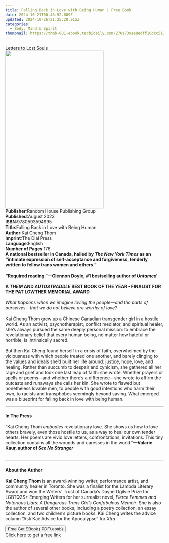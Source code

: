```yaml
---
title: Falling Back in Love with Being Human | Free Book
date: 2024-10-21T00:46:52.809Z
updated: 2024-10-26T21:25:20.915Z
categories:
  - Body, Mind & Spirit
thumbnail: https://thmb-001-ebook.techidaily.com/270a739ee8edff10dcc512e9028445b47374f6da82ce07914a2b8d0cf1305b80.jpg
---
```

<main id="book-container">
  <div class="flex flex-col">
    <div class="book-brief flex-1 py-6 px-4 sm:p-6 md:py-10 md:px-8">
      <!-- brief-->
      <div class="book-brief-main">Letters to Lost Souls</div>
    </div>
    <div
      class="book-meta-info flex-1 grid gap-4 col-start-1 col-end-3 row-start-1 sm:mb-6 sm:grid-cols-4 lg:gap-6 lg:col-start-2 lg:row-end-6 lg:row-span-6 lg:mb-0"
    >
      <div
        class="book-meta-info-left place-content-center mt-4 p-4 text-sm leading-6 col-start-2 col-span-2 dark:text-slate-400"
      >
        <img
          class="w-full h-500 object-cover rounded-lg sm:h-255 sm:col-span-2 lg:col-span-full"
          src="https://img-001-ebook.techidaily.com/23207d2ff8419eb72775dc2fa3d1efc512303470108d27e9aadbf9ae93230c70.jpg"
          alt=""
          width="312"
          height="500"
        />
      </div>
      <div
        class="book-meta-info-right mt-2 col-start-1 row-start-2 col-span-3 self-center"
      >
        <!-- meta data  -->
        <div class="flex flex-col px-4 md:px-8">
          <div class="flex-1">
            <strong>Publisher</strong>:<span class="px-2"
              >Random House Publishing Group</span
            >
          </div>
          <div class="flex-1">
            <strong>Published</strong>:<span class="px-2">August 2023</span>
          </div>
          <div class="flex-1">
            <strong>ISBN</strong>:<span class="px-2">9780593594995</span>
          </div>
          <div class="flex-1">
            <strong>Title</strong>:<span class="px-2"
              >Falling Back in Love with Being Human</span
            >
          </div>
          <div class="flex-1">
            <strong>Author</strong>:<span class="px-2">Kai Cheng Thom</span>
          </div>
          <div class="flex-1">
            <strong>Imprint</strong>:<span class="px-2">The Dial Press</span>
          </div>
          <div class="flex-1">
            <strong>Language</strong>:<span class="px-2">English</span>
          </div>
          <div class="flex-1">
            <strong>Number of Pages</strong>:<span class="px-2">176</span>
          </div>
        </div>
      </div>
    </div>
    <div class="book-description flex-1 py-6 px-4 sm:p-6 md:py-10 md:px-8">
      <div class="book-description-main">
        <div accordion-content="" id="description">
          <b
            ><b
              >A national bestseller in Canada, hailed by
              <i>The New York Times </i>as&nbsp;an “intimate expression of
              self-acceptance and forgiveness, tenderly written to fellow trans
              women and others.” </b
            ><br /><br />“Required reading.”—Glennon Doyle, #1 bestselling
            author of<i> Untamed</i></b
          ><br /><b
            ><br />A <i>THEM </i>AND <i>AUTOSTRADDLE </i>BEST BOOK OF THE YEAR •
            FINALIST FOR THE PAT LOWTHER MEMORIAL AWARD</b
          ><br /><br /><i
            >What happens when we imagine loving the people—and the parts of
            ourselves—that we do not believe are worthy of love?</i
          ><br /><br />Kai Cheng Thom grew up a Chinese Canadian transgender
          girl in a hostile world. As an activist, psychotherapist, conflict
          mediator, and spiritual healer, she’s always pursued the same deeply
          personal mission: to embrace the revolutionary belief that every human
          being, no matter how hateful or horrible, is intrinsically sacred.<br /><br />But
          then Kai Cheng found herself in a crisis of faith, overwhelmed by the
          viciousness with which people treated one another, and barely clinging
          to the values and ideals she’d built her life around: justice, hope,
          love, and healing. Rather than succumb to despair and cynicism, she
          gathered all her rage and grief and took one last leap of faith: she
          wrote. Whether prayers or spells or poems—and whether there’s a
          difference—she wrote to affirm the outcasts and runaways she calls her
          kin. She wrote to flawed but nonetheless lovable men, to people with
          good intentions who harm their own, to racists and transphobes
          seemingly beyond saving. What emerged was a blueprint for falling back
          in love with being human.
        </div>
        <div class="accordion-fader"></div>
      </div>
    </div>
    <div class="book-excerpts flex-1 py-6 px-4 sm:p-6 md:py-10 md:px-8">
      <!-- excerpts-->
      <div class="book-excerpts-main">
        <hr />
        <h4 class="placeholder placeholder-heading">
          <span>In The Press</span>
        </h4>
        <p>
          “Kai Cheng Thom <i>embodies</i> revolutionary love. She shows us how
          to love others bravely, even those hostile to us, as a way to heal our
          own tender hearts.&nbsp;Her poems are vivid love letters,
          confrontations, invitations. This tiny collection contains all the
          wounds and caresses in the world.”<b
            >—Valarie Kaur, author of <i>See No Stranger</i></b
          ><br />&nbsp;
        </p>
      </div>
    </div>
    <div class="book-about-author flex-1 py-6 px-4 sm:p-6 md:py-10 md:px-8">
      <!-- about author-->
      <div class="book-main-author-main">
        <hr />
        <h4 class="placeholder placeholder-heading">
          <span>About the Author</span>
        </h4>
        <p>
          <b>Kai Cheng Thom</b> is an award-winning writer, performance artist,
          and community healer in Toronto. She was a finalist for the Lambda
          Literary Award and won the Writers’ Trust of Canada’s Dayne Ogilvie
          Prize for LGBTQ2S+ Emerging Writers for her surrealist novel,
          <i
            >Fierce Femmes and Notorious Liars: A Dangerous Trans Girl’s
            Confabulous Memoir</i
          >. She is also the author of several other books, including a poetry
          collection, an essay collection, and two children’s picture books. Kai
          Cheng writes the advice column “Ask Kai: Advice for the Apocalypse”
          for <i>Xtra</i>.
        </p>
      </div>
    </div>
    <div class="book-free-get flex-1 py-6 px-4 sm:p-6 md:py-10 md:px-8">
      <button
        id="btn-free-get"
        class="bg-blue-500 hover:bg-blue-700 text-white font-bold py-2 px-4 rounded"
      >
        Free Get EBook (.PDF/.epub)
      </button>
      <div id="countdown-display" class="px-2 text-lg mt-2"></div>
      <a
        id="free-link"
        class="hidden bg-blue-500 hover:bg-blue-700 text-white font-bold py-2 px-4 rounded"
        href="https://www.ebooks.com/en-us/book/210697182/falling-back-in-love-with-being-human/kai-cheng-thom/"
        target="_blank"
        >Click here to get a free link</a
      >
    </div>
    <script>
      let countdownTime = 0;
      let countdownInterval = null;
      document
        .getElementById('btn-free-get')
        .addEventListener('click', startCountdown);
      function startCountdown() {
        countdownTime = new Date().getTime() + 60000 * 3;
        countdownInterval = setInterval(updateCountdown, 1000);
        document.getElementById('btn-free-get').disabled = true;
        document
          .getElementById('btn-free-get')
          .classList.add('bg-gray-500', 'cursor-not-allowed');
      }
      function updateCountdown() {
        let currentTime = new Date().getTime();
        let timeLeft = countdownTime - currentTime;
        let secondsLeft = Math.floor(timeLeft / 1000);
        document.getElementById('countdown-display').innerHTML =
          `Remaining time: ${secondsLeft} seconds.`;
        if (secondsLeft <= 0) {
          clearInterval(countdownInterval);
          document.getElementById('btn-free-get').classList.add('hidden');
          document.getElementById('free-link').classList.remove('hidden');
          document.getElementById('countdown-display').innerHTML = '';
        }
      }
    </script>
  </div>
</main>

<ins class="adsbygoogle"
      style="display:block"
      data-ad-client="ca-pub-7571918770474297"
      data-ad-slot="8358498916"
      data-ad-format="auto"
      data-full-width-responsive="true"></ins>
    